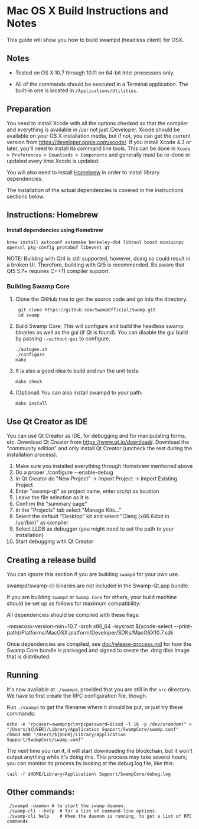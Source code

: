 Mac OS X Build Instructions and Notes
====================================
This guide will show you how to build swampd (headless client) for OSX.

Notes
-----

* Tested on OS X 10.7 through 10.11 on 64-bit Intel processors only.

* All of the commands should be executed in a Terminal application. The
built-in one is located in `/Applications/Utilities`.

Preparation
-----------

You need to install Xcode with all the options checked so that the compiler
and everything is available in /usr not just /Developer. Xcode should be
available on your OS X installation media, but if not, you can get the
current version from https://developer.apple.com/xcode/. If you install
Xcode 4.3 or later, you'll need to install its command line tools. This can
be done in `Xcode > Preferences > Downloads > Components` and generally must
be re-done or updated every time Xcode is updated.

You will also need to install [Homebrew](http://brew.sh) in order to install library
dependencies.

The installation of the actual dependencies is covered in the instructions
sections below.

Instructions: Homebrew
----------------------

#### Install dependencies using Homebrew

    brew install autoconf automake berkeley-db4 libtool boost miniupnpc openssl pkg-config protobuf libevent qt

NOTE: Building with Qt4 is still supported, however, doing so could result in a broken UI. Therefore, building with Qt5 is recommended. Be aware that Qt5 5.7+ requires C++11 compiler support.

### Building Swamp Core

1. Clone the GitHub tree to get the source code and go into the directory.

        git clone https://github.com/SwampOfficial/Swamp.git
        cd swamp

2.  Build Swamp Core:
    This will configure and build the headless swamp binaries as well as the gui (if Qt is found).
    You can disable the gui build by passing `--without-gui` to configure.

        ./autogen.sh
        ./configure
        make

3.  It is also a good idea to build and run the unit tests:

        make check

4.  (Optional) You can also install swampd to your path:

        make install

Use Qt Creator as IDE
------------------------
You can use Qt Creator as IDE, for debugging and for manipulating forms, etc.
Download Qt Creator from https://www.qt.io/download/. Download the "community edition" and only install Qt Creator (uncheck the rest during the installation process).

1. Make sure you installed everything through Homebrew mentioned above
2. Do a proper ./configure --enable-debug
3. In Qt Creator do "New Project" -> Import Project -> Import Existing Project
4. Enter "swamp-qt" as project name, enter src/qt as location
5. Leave the file selection as it is
6. Confirm the "summary page"
7. In the "Projects" tab select "Manage Kits..."
8. Select the default "Desktop" kit and select "Clang (x86 64bit in /usr/bin)" as compiler
9. Select LLDB as debugger (you might need to set the path to your installation)
10. Start debugging with Qt Creator

Creating a release build
------------------------
You can ignore this section if you are building `swampd` for your own use.

swampd/swamp-cli binaries are not included in the Swamp-Qt.app bundle.

If you are building `swampd` or `Swamp Core` for others, your build machine should be set up
as follows for maximum compatibility:

All dependencies should be compiled with these flags:

 -mmacosx-version-min=10.7
 -arch x86_64
 -isysroot $(xcode-select --print-path)/Platforms/MacOSX.platform/Developer/SDKs/MacOSX10.7.sdk

Once dependencies are compiled, see [doc/release-process.md](release-process.md) for how the Swamp Core
bundle is packaged and signed to create the .dmg disk image that is distributed.

Running
-------

It's now available at `./swampd`, provided that you are still in the `src`
directory. We have to first create the RPC configuration file, though.

Run `./swampd` to get the filename where it should be put, or just try these
commands:

    echo -e "rpcuser=swamprpc\nrpcpassword=$(xxd -l 16 -p /dev/urandom)" > "/Users/${USER}/Library/Application Support/SwampCore/swamp.conf"
    chmod 600 "/Users/${USER}/Library/Application Support/SwampCore/swamp.conf"

The next time you run it, it will start downloading the blockchain, but it won't
output anything while it's doing this. This process may take several hours;
you can monitor its process by looking at the debug.log file, like this:

    tail -f $HOME/Library/Application\ Support/SwampCore/debug.log

Other commands:
-------

    ./swampd -daemon # to start the swamp daemon.
    ./swamp-cli --help  # for a list of command-line options.
    ./swamp-cli help    # When the daemon is running, to get a list of RPC commands
